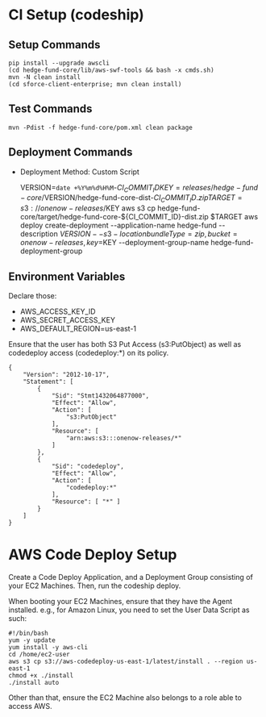 
# CI Setup (codeship)

## Setup Commands

    pip install --upgrade awscli
    (cd hedge-fund-core/lib/aws-swf-tools && bash -x cmds.sh)
    mvn -N clean install
    (cd sforce-client-enterprise; mvn clean install)

## Test Commands

    mvn -Pdist -f hedge-fund-core/pom.xml clean package

## Deployment Commands

  * Deployment Method: Custom Script

    VERSION=`date +%Y%m%d%H%M`-${CI_COMMIT_ID}
    KEY=releases/hedge-fund-core/$VERSION/hedge-fund-core-dist-${CI_COMMIT_ID}.zip
    TARGET=s3://onenow-releases/$KEY
    aws s3 cp hedge-fund-core/target/hedge-fund-core-${CI_COMMIT_ID}-dist.zip $TARGET
    aws deploy create-deployment --application-name hedge-fund --description $VERSION --s3-location bundleType=zip,bucket=onenow-releases,key=$KEY --deployment-group-name hedge-fund-deployment-group

## Environment Variables

Declare those:

  * AWS_ACCESS_KEY_ID
  * AWS_SECRET_ACCESS_KEY
  * AWS_DEFAULT_REGION=us-east-1

Ensure that the user has both S3 Put Access (s3:PutObject) as well as codedeploy access (codedeploy:*) on its policy.

    {
        "Version": "2012-10-17",
        "Statement": [
            {
                "Sid": "Stmt1432064877000",
                "Effect": "Allow",
                "Action": [
                    "s3:PutObject"
                ],
                "Resource": [
                    "arn:aws:s3:::onenow-releases/*"
                ]
            },
            {
                "Sid": "codedeploy",
                "Effect": "Allow",
                "Action": [
                    "codedeploy:*"
                ],
                "Resource": [ "*" ]
            }
        ]
    }

# AWS Code Deploy Setup

Create a Code Deploy Application, and a Deployment Group consisting of your EC2 Machines. Then, run the codeship deploy.

When booting your EC2 Machines, ensure that they have the Agent installed. e.g., for Amazon Linux, you need to set the User Data Script as such:

    #!/bin/bash
    yum -y update
    yum install -y aws-cli
    cd /home/ec2-user
    aws s3 cp s3://aws-codedeploy-us-east-1/latest/install . --region us-east-1
    chmod +x ./install
    ./install auto

Other than that, ensure the EC2 Machine also belongs to a role able to access AWS.
